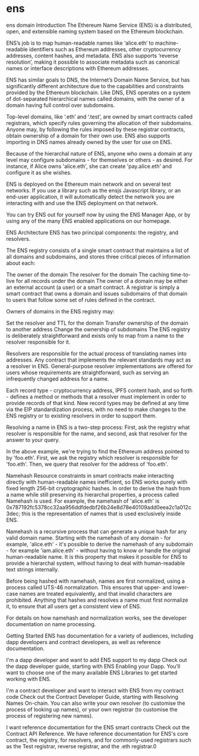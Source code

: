 # ens
ens domain
Introduction
The Ethereum Name Service (ENS) is a distributed, open, and extensible naming system based on the Ethereum blockchain.

ENS’s job is to map human-readable names like ‘alice.eth’ to machine-readable identifiers such as Ethereum addresses, other cryptocurrency addresses, content hashes, and metadata. ENS also supports ‘reverse resolution’, making it possible to associate metadata such as canonical names or interface descriptions with Ethereum addresses.

ENS has similar goals to DNS, the Internet’s Domain Name Service, but has significantly different architecture due to the capabilities and constraints provided by the Ethereum blockchain. Like DNS, ENS operates on a system of dot-separated hierarchical names called domains, with the owner of a domain having full control over subdomains.

Top-level domains, like ‘.eth’ and ‘.test’, are owned by smart contracts called registrars, which specify rules governing the allocation of their subdomains. Anyone may, by following the rules imposed by these registrar contracts, obtain ownership of a domain for their own use. ENS also supports importing in DNS names already owned by the user for use on ENS.

Because of the hierarchal nature of ENS, anyone who owns a domain at any level may configure subdomains - for themselves or others - as desired. For instance, if Alice owns 'alice.eth', she can create 'pay.alice.eth' and configure it as she wishes.

ENS is deployed on the Ethereum main network and on several test networks. If you use a library such as the ensjs Javascript library, or an end-user application, it will automatically detect the network you are interacting with and use the ENS deployment on that network.

You can try ENS out for yourself now by using the ENS Manager App, or by using any of the many ENS enabled applications on our homepage.

ENS Architecture
ENS has two principal components: the registry, and resolvers.



The ENS registry consists of a single smart contract that maintains a list of all domains and subdomains, and stores three critical pieces of information about each:

The owner of the domain
The resolver for the domain
The caching time-to-live for all records under the domain
The owner of a domain may be either an external account (a user) or a smart contract. A registrar is simply a smart contract that owns a domain and issues subdomains of that domain to users that follow some set of rules defined in the contract.

Owners of domains in the ENS registry may:

Set the resolver and TTL for the domain
Transfer ownership of the domain to another address
Change the ownership of subdomains
The ENS registry is deliberately straightforward and exists only to map from a name to the resolver responsible for it.

Resolvers are responsible for the actual process of translating names into addresses. Any contract that implements the relevant standards may act as a resolver in ENS. General-purpose resolver implementations are offered for users whose requirements are straightforward, such as serving an infrequently changed address for a name.

Each record type - cryptocurrency address, IPFS content hash, and so forth - defines a method or methods that a resolver must implement in order to provide records of that kind. New record types may be defined at any time via the EIP standardization process, with no need to make changes to the ENS registry or to existing resolvers in order to support them.

Resolving a name in ENS is a two-step process: First, ask the registry what resolver is responsible for the name, and second, ask that resolver for the answer to your query.



In the above example, we're trying to find the Ethereum address pointed to by 'foo.eth'. First, we ask the registry which resolver is responsible for 'foo.eth'. Then, we query that resolver for the address of 'foo.eth'.

Namehash
Resource constraints in smart contracts make interacting directly with human-readable names inefficient, so ENS works purely with fixed length 256-bit cryptographic hashes. In order to derive the hash from a name while still preserving its hierarchal properties, a process called Namehash is used. For example, the namehash of 'alice.eth' is 0x787192fc5378cc32aa956ddfdedbf26b24e8d78e40109add0eea2c1a012c3dec; this is the representation of names that is used exclusively inside ENS.

Namehash is a recursive process that can generate a unique hash for any valid domain name. Starting with the namehash of any domain - for example, 'alice.eth' - it's possible to derive the namehash of any subdomain - for example 'iam.alice.eth' - without having to know or handle the original human-readable name. It is this property that makes it possible for ENS to provide a hierarchal system, without having to deal with human-readable text strings internally.

Before being hashed with namehash, names are first normalized, using a process called UTS-46 normalization. This ensures that upper- and lower-case names are treated equivalently, and that invalid characters are prohibited. Anything that hashes and resolves a name must first normalize it, to ensure that all users get a consistent view of ENS.

For details on how namehash and normalization works, see the developer documentation on name processing.

Getting Started
ENS has documentation for a variety of audiences, including dapp developers and contract developers, as well as reference documentation.

I'm a dapp developer and want to add ENS support to my dapp
Check out the dapp developer guide, starting with ENS Enabling your Dapp. You'll want to choose one of the many available ENS Libraries to get started working with ENS.

I'm a contract developer and want to interact with ENS from my contract code
Check out the Contract Developer Guide, starting with Resolving Names On-chain. You can also write your own resolver (to customise the process of looking up names), or your own registrar (to customise the process of registering new names).

I want reference documentation for the ENS smart contracts
Check out the Contract API Reference. We have reference documentation for ENS's core contract, the registry, for resolvers, and for commonly-used registrars such as the Test registrar, reverse registrar, and the .eth registrar.0
